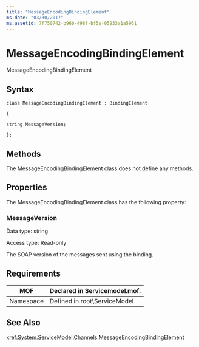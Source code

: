 ```yaml
---
title: "MessageEncodingBindingElement"
ms.date: "03/30/2017"
ms.assetid: 7f750742-b96b-498f-bf5e-05933a1a5961
---
```

# MessageEncodingBindingElement
MessageEncodingBindingElement  

## Syntax  
 `class MessageEncodingBindingElement : BindingElement`  

 `{`  

 `string MessageVersion;`  

 `};`  

## Methods  
 The MessageEncodingBindingElement class does not define any methods.  

## Properties  
 The MessageEncodingBindingElement class has the following property:  

### MessageVersion  
 Data type: string  

 Access type: Read-only  

 The SOAP version of the messages sent using the binding.  

## Requirements  


|MOF|Declared in Servicemodel.mof.|  
|---------|-----------------------------------|  
|Namespace|Defined in root\ServiceModel|  

## See Also  
 <xref:System.ServiceModel.Channels.MessageEncodingBindingElement>
